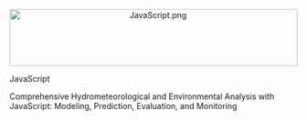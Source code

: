  <p align="center" style="margin-bottom: 1px;">
  <img src="JavaScript.png" alt="JavaScript.png" width="100%" style="max-height: 100px; object-fit: cover;"/>
 <p

## JavaScript
Comprehensive Hydrometeorological and Environmental Analysis with JavaScript: Modeling, Prediction, Evaluation, and Monitoring
